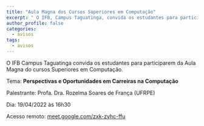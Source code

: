 ```yaml
---
title: "Aula Magna dos Cursos Superiores em Computação"
excerpt: " O IFB, Campus Taguatinga, convida os estudantes para participarem da Aula Magna do cursos Superiores em Computação."
author_profile: false
categories:
  - avisos
tags:
  - avisos
---
```


O IFB Campus Taguatinga convida os estudantes para participarem da Aula Magna do cursos Superiores em Computação.
 
Tema: **Perspectivas e Oportunidades em Carreiras na Computação**

Palestrante: Profa. Dra. Rozelma Soares de França (UFRPE)

Dia: 19/04/2022 às 16h30

Acesso remoto: [meet.google.com/zxk-zyhc-ffu](meet.google.com/zxk-zyhc-ffu)

<img src="{{ site.url }}{{ site.baseurl }}/img/magna2022.jpeg" alt="">